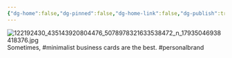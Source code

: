 ```yaml
---
{"dg-home":false,"dg-pinned":false,"dg-home-link":false,"dg-publish":true,"tags":["dgblip"],"disabled rules":["yaml-title","yaml-title-alias","file-name-heading"],"title":"philipp on instagram @ 2020-10-22","created-date":"2020-10-22T17:00:00","updated-date":"2025-05-02T17:43:08","dg-path":"blips/17935046938418376.md","permalink":"/blips/17935046938418376/","dgPassFrontmatter":true}
---
```



![122192430_435143920804476_5078978321633538472_n_17935046938418376.jpg](/img/user/attachments/122192430_435143920804476_5078978321633538472_n_17935046938418376.jpg)
Sometimes, #minimalist business cards are the best. #personalbrand



